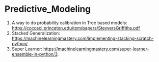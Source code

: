 # Predictive_Modeling
1. A way to do probability calibration in Tree based models: https://cocosci.princeton.edu/tom/papers/SteyversGriffiths.pdf
2. Stacked Generalization: https://machinelearningmastery.com/implementing-stacking-scratch-python/
3. Super Learner: https://machinelearningmastery.com/super-learner-ensemble-in-python/3. 
